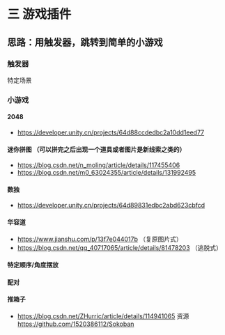 # 三 游戏插件
## 思路：用触发器，跳转到简单的小游戏
### 触发器
特定场景 
### 小游戏
#### 2048
- https://developer.unity.cn/projects/64d88ccdedbc2a10dd1eed77
#### 迷你拼图 （可以拼完之后出现一个道具或者图片是新线索之类的）
- https://blog.csdn.net/n_moling/article/details/117455406
- https://blog.csdn.net/m0_63024355/article/details/131992495
#### 数独
- https://developer.unity.cn/projects/64d89831edbc2abd623cbfcd
#### 华容道
- https://www.jianshu.com/p/13f7e044017b  （复原图片式）
- https://blog.csdn.net/qq_40717065/article/details/81478203   （逃脱式）
#### 特定顺序/角度摆放

#### 配对

#### 推箱子
- https://blog.csdn.net/ZHurric/article/details/114941065     资源 https://github.com/1520386112/Sokoban
#### 

